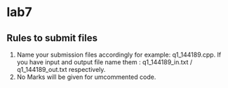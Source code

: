 # lab7
 
 ## Rules to submit files 
 1. Name your submission files accordingly for example: q1_144189.cpp. If you have input and output file name them : q1_144189_in.txt / q1_144189_out.txt respectively. 
2. No Marks will be given for umcommented code. 
